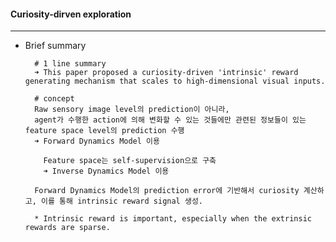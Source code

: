 #### Curiosity-dirven exploration

----

- Brief summary

        # 1 line summary
        ➜ This paper proposed a curiosity-driven 'intrinsic' reward generating mechanism that scales to high-dimensional visual inputs.

        # concept
        Raw sensory image level의 prediction이 아니라,
        agent가 수행한 action에 의해 변화할 수 있는 것들에만 관련된 정보들이 있는 feature space level의 prediction 수행
        ➜ Forward Dynamics Model 이용

          Feature space는 self-supervision으로 구축
          ➜ Inverse Dynamics Model 이용

        Forward Dynamics Model의 prediction error에 기반해서 curiosity 계산하고, 이를 통해 intrinsic reward signal 생성.

        * Intrinsic reward is important, especially when the extrinsic rewards are sparse.



